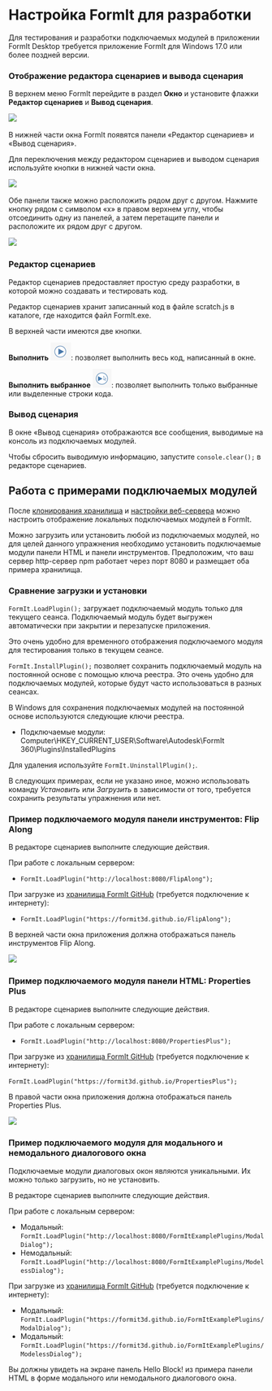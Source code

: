 # Настройка FormIt для разработки

Для тестирования и разработки подключаемых модулей в приложении FormIt Desktop требуется приложение FormIt для Windows 17.0 или более поздней версии.

### **Отображение редактора сценариев и вывода сценария**

В верхнем меню FormIt перейдите в раздел **Окно** и установите флажки **Редактор сценариев** и **Вывод сценария**.

![](https://formit3d.github.io/FormItExamplePlugins/docs/images/EnableDevelopmentWindows.PNG)

В нижней части окна FormIt появятся панели «Редактор сценариев» и «Вывод сценария».

Для переключения между редактором сценариев и выводом сценария используйте кнопки в нижней части окна.

![](https://formit3d.github.io/FormItExamplePlugins/docs/images/ScriptEditorDefaultState.PNG)

Обе панели также можно расположить рядом друг с другом. Нажмите кнопку рядом с символом «x» в правом верхнем углу, чтобы отсоединить одну из панелей, а затем перетащите панели и расположите их рядом друг с другом.

![](https://formit3d.github.io/FormItExamplePlugins/docs/images/ScriptEditor+ScriptOutputConfiguration.gif)

### **Редактор сценариев**

Редактор сценариев предоставляет простую среду разработки, в которой можно создавать и тестировать код.

Редактор сценариев хранит записанный код в файле scratch.js в каталоге, где находится файл FormIt.exe.

В верхней части имеются две кнопки.

**Выполнить** ![](<../../../.gitbook/assets/image (8).png>): позволяет выполнить весь код, написанный в окне.

**Выполнить выбранное** ![](<../../../.gitbook/assets/image (52).png>): позволяет выполнить только выбранные или выделенные строки кода.

### **Вывод сценария**

В окне «Вывод сценария» отображаются все сообщения, выводимые на консоль из подключаемых модулей.

Чтобы сбросить выводимую информацию, запустите `console.clear();` в редакторе сценариев.

## Работа с примерами подключаемых модулей

После [клонирования хранилища](cloning-a-sample-plugin.md) и [настройки веб-сервера](hosting-a-plugin-on-a-local-server.md) можно настроить отображение локальных подключаемых модулей в FormIt.

Можно загрузить или установить любой из подключаемых модулей, но для целей данного упражнения необходимо установить подключаемые модули панели HTML и панели инструментов. Предположим, что ваш сервер http-сервер npm работает через порт 8080 и размещает оба примера хранилища.

### **Сравнение загрузки и установки**

`FormIt.LoadPlugin();` загружает подключаемый модуль только для текущего сеанса. Подключаемый модуль будет выгружен автоматически при закрытии и перезапуске приложения.

Это очень удобно для временного отображения подключаемого модуля для тестирования только в текущем сеансе.

`FormIt.InstallPlugin();` позволяет сохранить подключаемый модуль на постоянной основе с помощью ключа реестра. Это очень удобно для подключаемых модулей, которые будут часто использоваться в разных сеансах.

В Windows для сохранения подключаемых модулей на постоянной основе используются следующие ключи реестра.

* Подключаемые модули: Computer\HKEY\_CURRENT\_USER\Software\Autodesk\FormIt 360\Plugins\InstalledPlugins

Для удаления используйте `FormIt.UninstallPlugin();`.

В следующих примерах, если не указано иное, можно использовать команду _Установить_ или _Загрузить_ в зависимости от того, требуется сохранить результаты упражнения или нет.

### **Пример подключаемого модуля панели инструментов: Flip Along**

В редакторе сценариев выполните следующие действия.

При работе с локальным сервером:

* `FormIt.LoadPlugin("http://localhost:8080/FlipAlong");`

При загрузке из [хранилища FormIt GitHub](https://github.com/FormIt3D/) (требуется подключение к интернету):

* `FormIt.LoadPlugin("https://formit3d.github.io/FlipAlong");`

В верхней части окна приложения должна отображаться панель инструментов Flip Along.

![](https://formit3d.github.io/FormItExamplePlugins/docs/images/FlipAlongToolbar.PNG)

### **Пример подключаемого модуля панели HTML: Properties Plus**

В редакторе сценариев выполните следующие действия.

При работе с локальным сервером:

* `FormIt.LoadPlugin("http://localhost:8080/PropertiesPlus");`

При загрузке из [хранилища FormIt GitHub](https://github.com/FormIt3D/) (требуется подключение к интернету):

`FormIt.LoadPlugin("https://formit3d.github.io/PropertiesPlus");`

В правой части окна приложения должна отображаться панель Properties Plus.

![](https://formit3d.github.io/FormItExamplePlugins/docs/images/PropertiesPlusPanel.png)

### **Пример подключаемого модуля для модального и немодального диалогового окна**

Подключаемые модули диалоговых окон являются уникальными. Их можно только загрузить, но не установить.

В редакторе сценариев выполните следующие действия.

При работе с локальным сервером:

* Модальный: `FormIt.LoadPlugin("http://localhost:8080/FormItExamplePlugins/ModalDialog");`
* Немодальный: `FormIt.LoadPlugin("http://localhost:8080/FormItExamplePlugins/ModelessDialog");`

При загрузке из [хранилища FormIt GitHub](https://github.com/FormIt3D/) (требуется подключение к интернету):

* Модальный: `FormIt.LoadPlugin("https://formit3d.github.io/FormItExamplePlugins/ModalDialog");`
* Модальный: `FormIt.LoadPlugin("https://formit3d.github.io/FormItExamplePlugins/ModelessDialog");`

Вы должны увидеть на экране панель Hello Block! из примера панели HTML в форме модального или немодального диалогового окна.
